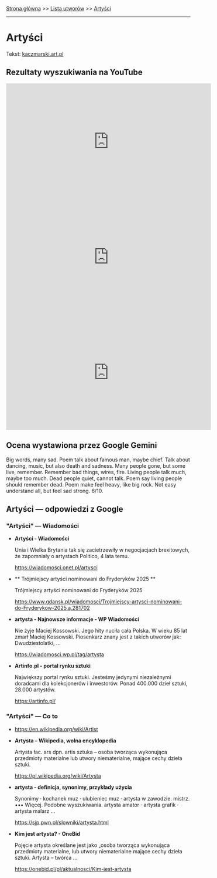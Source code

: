 [Strona główna](../index.md) >> [Lista utworów](../list.md) >> [Artyści](18.md)

---

# Artyści

Tekst: [kaczmarski.art.pl](https://www.kaczmarski.art.pl/tworczosc/wiersze/artysci/)

## Rezultaty wyszukiwania na YouTube

<iframe width="560" height="315" src="https://www.youtube.com/embed/DC_ZwpVWPCQ?si=IdontcarewhotheIRSsendsImnotpayingtaxes" title="YouTube video player" frameborder="0" allow="accelerometer; autoplay; clipboard-write; encrypted-media; gyroscope; picture-in-picture; web-share" referrerpolicy="strict-origin-when-cross-origin" allowfullscreen></iframe>

<iframe width="560" height="315" src="https://www.youtube.com/embed/cyO786KOPMg?si=IdontcarewhotheIRSsendsImnotpayingtaxes" title="YouTube video player" frameborder="0" allow="accelerometer; autoplay; clipboard-write; encrypted-media; gyroscope; picture-in-picture; web-share" referrerpolicy="strict-origin-when-cross-origin" allowfullscreen></iframe>

<iframe width="560" height="315" src="https://www.youtube.com/embed/DXdYQzBKqbo?si=IdontcarewhotheIRSsendsImnotpayingtaxes" title="YouTube video player" frameborder="0" allow="accelerometer; autoplay; clipboard-write; encrypted-media; gyroscope; picture-in-picture; web-share" referrerpolicy="strict-origin-when-cross-origin" allowfullscreen></iframe>

## Ocena wystawiona przez Google Gemini

Big words, many sad. Poem talk about famous man, maybe chief. Talk about dancing, music, but also death and sadness. Many people gone, but some live, remember. Remember bad things, wires, fire. Living people talk much, maybe too much. Dead people quiet, cannot talk. Poem say living people should remember dead. Poem make feel heavy, like big rock. Not easy understand all, but feel sad strong. 6/10.


## Artyści — odpowiedzi z Google

### "Artyści" — Wiadomości

- **Artyści - Wiadomości**

    Unia i Wielka Brytania tak się zacietrzewiły w negocjacjach brexitowych, że zapomniały o artystach Politico, 4 lata temu. 

   <https://wiadomosci.onet.pl/artysci>
- **  Trójmiejscy artyści nominowani do Fryderyków 2025  **

    Trójmiejscy artyści nominowani do Fryderyków 2025 

   <https://www.gdansk.pl/wiadomosci/Trojmiejscy-artysci-nominowani-do-Fryderykow-2025,a,281702>
- **artysta - Najnowsze informacje - WP Wiadomości**

    Nie żyje Maciej Kossowski. Jego hity nuciła cała Polska. W wieku 85 lat zmarł Maciej Kossowski. Piosenkarz znany jest z takich utworów jak: Dwudziestolatki, ... 

   <https://wiadomosci.wp.pl/tag/artysta>
- **Artinfo.pl - portal rynku sztuki**

    Największy portal rynku sztuki. Jesteśmy jedynymi niezależnymi doradcami dla kolekcjonerów i inwestorów. Ponad 400.000 dzieł sztuki, 28.000 artystów. 

   <https://artinfo.pl/>

### "Artyści" — Co to

- <https://en.wikipedia.org/wiki/Artist>
- **Artysta – Wikipedia, wolna encyklopedia**

    Artysta łac. ars dpn. artis sztuka – osoba tworząca wykonująca przedmioty materialne lub utwory niematerialne, mające cechy dzieła sztuki. 

   <https://pl.wikipedia.org/wiki/Artysta>
- **artysta - definicja, synonimy, przykłady użycia**

    Synonimy · kochanek muz · ulubieniec muz · artysta w zawodzie. mistrz. ••• Więcej. Podobne wyszukiwania. artysta amator · artysta grafik · artysta malarz ... 

   <https://sjp.pwn.pl/slowniki/artysta.html>
- **Kim jest artysta? - OneBid**

    Pojęcie artysta określane jest jako „osoba tworząca wykonująca przedmioty materialne, lub utwory niematerialne mające cechy dzieła sztuki. Artysta – twórca ... 

   <https://onebid.pl/pl/aktualnosci/Kim-jest-artysta>

